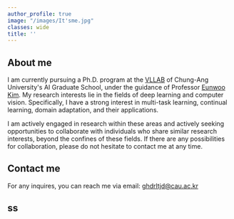 ```yaml
---
author_profile: true
image: "/images/It'sme.jpg"
classes: wide
title: ''
---
```



## About me
I am currently pursuing a Ph.D. program at the [VLLAB](https://vllab.cau.ac.kr/) of Chung-Ang University's AI Graduate School, under the guidance of Professor [Eunwoo Kim](https://vllab.cau.ac.kr/members/professor/). My research interests lie in the fields of deep learning and computer vision. Specifically, I have a strong interest in multi-task learning, continual learning, domain adaptation, and their applications.<br>


I am actively engaged in research within these areas and actively seeking opportunities to collaborate with individuals who share similar research interests, beyond the confines of these fields. If there are any possibilities for collaboration, please do not hesitate to contact me at any time.


## Contact me
For any inquires, you can reach me via email: [ghdrltjd@cau.ac.kr](mailto:ghdrltjd@cau.ac.kr)

## ss
